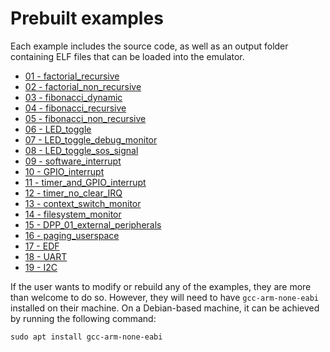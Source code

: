 # Prebuilt examples

Each example includes the source code, as well as an output folder containing ELF files that can be loaded into the emulator.

- [01 - factorial_recursive](01-factorial_recursive/README.md)
- [02 - factorial_non_recursive](02-factorial_non_recursive/README.md)
- [03 - fibonacci_dynamic](03-fibonacci_dynamic/README.md)
- [04 - fibonacci_recursive](04-fibonacci_recursive/README.md)
- [05 - fibonacci_non_recursive](05-fibonacci_non_recursive/README.md)
- [06 - LED_toggle](06-LED_toggle/README.md)
- [07 - LED_toggle_debug_monitor](07-LED_toggle_debug_monitor/README.md)
- [08 - LED_toggle_sos_signal](08-LED_toggle_sos_signal/README.md)
- [09 - software_interrupt](09-software_interrupt/README.md)
- [10 - GPIO_interrupt](10-GPIO_interrupt/README.md)
- [11 - timer_and_GPIO_interrupt](11-timer_and_GPIO_interrupt/README.md)
- [12 - timer_no_clear_IRQ](12-timer_no_clear_IRQ/README.md)
- [13 - context_switch_monitor](13-context_switch_monitor/README.md)
- [14 - filesystem_monitor](14-filesystem_monitor/README.md)
- [15 - DPP_01_external_peripherals](15-DPP_01_external_peripherals/README.md)
- [16 - paging_userspace](16-paging_userspace/README.md)
- [17 - EDF](17-EDF/README.md)
- [18 - UART](18-UART/README.md)
- [19 - I2C](19-I2C/README.md)

If the user wants to modify or rebuild any of the examples, they are more than welcome to do so. However, they will need to have `gcc-arm-none-eabi` installed on their machine. On a Debian-based machine, it can be achieved by running the following command:

```
sudo apt install gcc-arm-none-eabi
```
